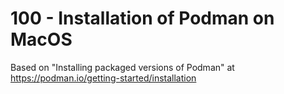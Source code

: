# 100 - Installation of Podman on MacOS

Based on "Installing packaged versions of Podman" at https://podman.io/getting-started/installation
